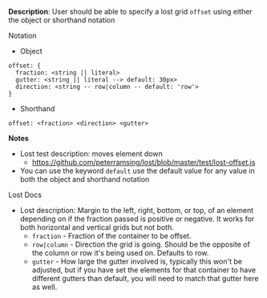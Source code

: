 __Description__: User should be able to specify a lost grid `offset` using either the object or shorthand notation

Notation
- Object
```
offset: {
  fraction: <string || literal>
  gutter: <string || literal --> default: 30px>
  direction: <string -- row|column -- default: 'row'>
}
```
- Shorthand
```
offset: <fraction> <direction> <gutter>
```

__Notes__

- Lost test description: moves element down
    + https://github.com/peterramsing/lost/blob/master/test/lost-offset.js
- You can use the keyword `default` use the default value for any value in both the object and shorthand notation

Lost Docs
- Lost description: Margin to the left, right, bottom, or top, of an element depending on if the fraction passed is positive or negative. It works for both horizontal and vertical grids but not both.
    + `fraction` - Fraction of the container to be offset.
    + `row|column` - Direction the grid is going. Should be the opposite of the column or row it's being used on. Defaults to row.
    + `gutter` - How large the gutter involved is, typically this won't be adjusted, but if you have set the elements for that container to have different gutters than default, you will need to match that gutter here as well.